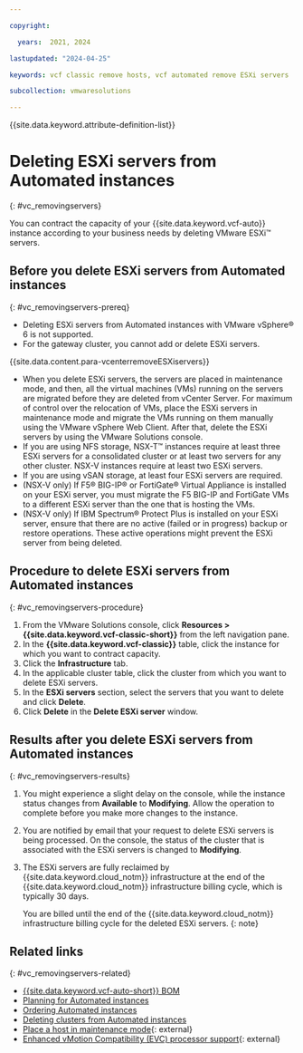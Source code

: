 ```yaml
---

copyright:

  years:  2021, 2024

lastupdated: "2024-04-25"

keywords: vcf classic remove hosts, vcf automated remove ESXi servers

subcollection: vmwaresolutions

---
```


{{site.data.keyword.attribute-definition-list}}

# Deleting ESXi servers from Automated instances
{: #vc_removingservers}

You can contract the capacity of your {{site.data.keyword.vcf-auto}} instance according to your business needs by deleting VMware ESXi™ servers.

## Before you delete ESXi servers from Automated instances
{: #vc_removingservers-prereq}

* Deleting ESXi servers from Automated instances with VMware vSphere® 6 is not supported.
* For the gateway cluster, you cannot add or delete ESXi servers.

{{site.data.content.para-vcenterremoveESXiservers}}

* When you delete ESXi servers, the servers are placed in maintenance mode, and then, all the virtual machines (VMs) running on the servers are migrated before they are deleted from vCenter Server. For maximum of control over the relocation of VMs, place the ESXi servers in maintenance mode and migrate the VMs running on them manually using the VMware vSphere Web Client. After that, delete the ESXi servers by using the VMware Solutions console.
* If you are using NFS storage, NSX-T™ instances require at least three ESXi servers for a consolidated cluster or at least two servers for any other cluster. NSX-V instances require at least two ESXi servers.
* If you are using vSAN storage, at least four ESXi servers are required.
* (NSX-V only) If F5® BIG-IP® or FortiGate® Virtual Appliance is installed on your ESXi server, you must migrate the F5 BIG-IP and FortiGate VMs to a different ESXi server than the one that is hosting the VMs.
* (NSX-V only) If IBM Spectrum® Protect Plus is installed on your ESXi server, ensure that there are no active (failed or in progress) backup or restore operations. These active operations might prevent the ESXi server from being deleted.

## Procedure to delete ESXi servers from Automated instances
{: #vc_removingservers-procedure}

1. From the VMware Solutions console, click **Resources > {{site.data.keyword.vcf-classic-short}}** from the left navigation pane.
2. In the **{{site.data.keyword.vcf-classic}}** table, click the instance for which you want to contract capacity.
3. Click the **Infrastructure** tab.
4. In the applicable cluster table, click the cluster from which you want to delete ESXi servers.
5. In the **ESXi servers** section, select the servers that you want to delete and click **Delete**.
6. Click **Delete** in the **Delete ESXi server** window.

## Results after you delete ESXi servers from Automated instances
{: #vc_removingservers-results}

1. You might experience a slight delay on the console, while the instance status changes from **Available** to **Modifying**. Allow the operation to complete before you make more changes to the instance.
2. You are notified by email that your request to delete ESXi servers is being processed. On the console, the status of the cluster that is associated with the ESXi servers is changed to **Modifying**.
3. The ESXi servers are fully reclaimed by {{site.data.keyword.cloud_notm}} infrastructure at the end of the {{site.data.keyword.cloud_notm}} infrastructure billing cycle, which is typically 30 days.

   You are billed until the end of the {{site.data.keyword.cloud_notm}} infrastructure billing cycle for the deleted ESXi servers.
   {: note}

## Related links
{: #vc_removingservers-related}

* [{{site.data.keyword.vcf-auto-short}} BOM](/docs/vmwaresolutions?topic=vmwaresolutions-vc_bom)
* [Planning for Automated instances](/docs/vmwaresolutions?topic=vmwaresolutions-vc_planning)
* [Ordering Automated instances](/docs/vmwaresolutions?topic=vmwaresolutions-vc_orderinginstance-req)
* [Deleting clusters from Automated instances](/docs/vmwaresolutions?topic=vmwaresolutions-vc_deletingclusters)
* [Place a host in maintenance mode](https://docs.vmware.com/en/VMware-vSphere/8.0/vsphere-resource-management/GUID-8F705E83-6788-42D4-93DF-63A2B892367F.html?hWord=N4IghgNiBcIAoTAYwKYAIxoBYHsDOALmgJYB2aAtmGQSqWKapTgCYogC+QA){: external}
* [Enhanced vMotion Compatibility (EVC) processor support](https://kb.vmware.com/s/article/1003212){: external}
